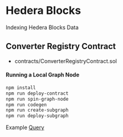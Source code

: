 # Hedera Blocks

Indexing Hedera Blocks Data

## Converter Registry Contract

- contracts/ConverterRegistryContract.sol

#### Running a Local Graph Node

```sh
npm install
npm run deploy-contract
npm run spin-graph-node
npm run codegen
npm run create-subgraph
npm run deploy-subgraph
```

Example [Query](http://127.0.0.1:8000/subgraphs/name/blocks-hedera/graphql?query=%7B%0A++blocks+%7B%0A++++id%0A++++number%0A++++timestamp%0A++++parentHash%0A++++author%0A++++difficulty%0A++++totalDifficulty%0A++++gasUsed%0A++++gasLimit%0A++++receiptsRoot%0A++++transactionsRoot%0A++++stateRoot%0A++++size%0A++++unclesHash%0A++%7D%0A%7D)